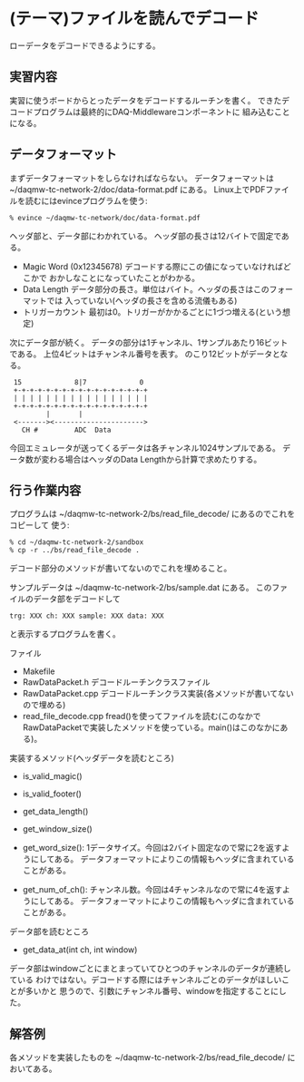 (テーマ)ファイルを読んでデコード
================================

ローデータをデコードできるようにする。

実習内容
--------

実習に使うボードからとったデータをデコードするルーチンを書く。
できたデコードプログラムは最終的にDAQ-Middlewareコンポーネントに
組み込むことになる。

データフォーマット
------------------

まずデータフォーマットをしらなければならない。
データフォーマットは ~/daqmw-tc-network-2/doc/data-format.pdf にある。
Linux上でPDFファイルを読むにはevinceプログラムを使う:

    % evince ~/daqmw-tc-network/doc/data-format.pdf

ヘッダ部と、データ部にわかれている。
ヘッダ部の長さは12バイトで固定である。

- Magic Word (0x12345678) デコードする際にこの値になっていなければどこかで
おかしなことになっていたことがわかる。
- Data Length データ部分の長さ。単位はバイト。ヘッダの長さはこのフォーマットでは
入っていない(ヘッダの長さを含める流儀もある)
- トリガーカウント 最初は0。トリガーがかかるごとに1づつ増える(という想定)

次にデータ部が続く。
データの部分は1チャンネル、1サンプルあたり16ビットである。
上位4ビットはチャンネル番号を表す。
のこり12ビットがデータとなる。

     15             8|7             0
     +-+-+-+-+-+-+-+-+-+-+-+-+-+-+-+-+
     | | | | | | | | | | | | | | | | |
     +-+-+-+-+-+-+-+-+-+-+-+-+-+-+-+-+
             |       |
     <-------><---------------------->
       CH #         ADC  Data

今回エミュレータが送ってくるデータは各チャンネル1024サンプルである。
データ数が変わる場合はヘッダのData Lengthから計算で求めたりする。

行う作業内容
------------

プログラムは ~/daqmw-tc-network-2/bs/read_file_decode/ にあるのでこれをコピーして
使う:

    % cd ~/daqmw-tc-network-2/sandbox
    % cp -r ../bs/read_file_decode .

デコード部分のメソッドが書いてないのでこれを埋めること。

サンプルデータは ~/daqmw-tc-network-2/bs/sample.dat にある。
このファイルのデータ部をデコードして

    trg: XXX ch: XXX sample: XXX data: XXX

と表示するプログラムを書く。

ファイル

* Makefile
* RawDataPacket.h     デコードルーチンクラスファイル
* RawDataPacket.cpp   デコードルーチンクラス実装(各メソッドが書いてないので埋める)
* read_file_decode.cpp fread()を使ってファイルを読む(このなかでRawDataPacketで実装したメソッドを使っている。main()はこのなかにある)。

実装するメソッド(ヘッダデータを読むところ)

* is_valid_magic()
* is_valid_footer()
* get_data_length()
* get_window_size()

* get_word_size(): 1データサイズ。今回は2バイト固定なので常に2を返すようにしてある。
データフォーマットによりこの情報もヘッダに含まれていることがある。
* get_num_of_ch(): チャンネル数。今回は4チャンネルなので常に4を返すようにしてある。
データフォーマットによりこの情報もヘッダに含まれていることがある。

データ部を読むところ

* get_data_at(int ch, int window)

データ部はwindowごとにまとまっていてひとつのチャンネルのデータが連続している
わけではない。デコードする際にはチャンネルごとのデータがほしいことが多いかと
思うので、引数にチャンネル番号、windowを指定することにした。

解答例
------

各メソッドを実装したものを ~/daqmw-tc-network-2/bs/read_file_decode/ においてある。
